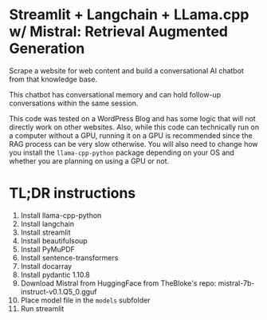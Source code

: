 # Streamlit + Langchain + LLama.cpp w/ Mistral: Retrieval Augmented Generation

Scrape a website for web content and build a conversational AI chatbot from that knowledge base.

This chatbot has conversational memory and can hold follow-up conversations within the same session.

This code was tested on a WordPress Blog and has some logic that will not directly work on other websites. Also, while this code can technically run on a computer without a GPU, running it on a GPU is recommended since the RAG process can be very slow otherwise. You will also need to change how you install the `llama-cpp-python` package depending on your OS and whether you are planning on using a GPU or not.

# TL;DR instructions

1. Install llama-cpp-python
2. Install langchain
3. Install streamlit
4. Install beautifulsoup
5. Install PyMuPDF
6. Install sentence-transformers
7. Install docarray
8. Install pydantic 1.10.8
9. Download Mistral from HuggingFace from TheBloke's repo: mistral-7b-instruct-v0.1.Q5_0.gguf
10. Place model file in the `models` subfolder
11. Run streamlit

